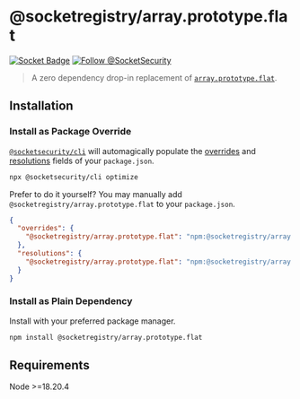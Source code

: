 # @socketregistry/array.prototype.flat

[![Socket Badge](https://socket.dev/api/badge/npm/package/@socketregistry/array.prototype.flat)](https://socket.dev/npm/package/@socketregistry/array.prototype.flat)
[![Follow @SocketSecurity](https://img.shields.io/twitter/follow/SocketSecurity?style=social)](https://twitter.com/SocketSecurity)

> A zero dependency drop-in replacement of
> [`array.prototype.flat`](https://www.npmjs.com/package/array.prototype.flat).

## Installation

### Install as Package Override

[`@socketsecurity/cli`](https://www.npmjs.com/package/@socketsecurity/cli) will
automagically populate the
[overrides](https://docs.npmjs.com/cli/v9/configuring-npm/package-json#overrides)
and [resolutions](https://yarnpkg.com/configuration/manifest#resolutions) fields
of your `package.json`.

```sh
npx @socketsecurity/cli optimize
```

Prefer to do it yourself? You may manually add
`@socketregistry/array.prototype.flat` to your `package.json`.

```json
{
  "overrides": {
    "@socketregistry/array.prototype.flat": "npm:@socketregistry/array.prototype.flat@^1"
  },
  "resolutions": {
    "@socketregistry/array.prototype.flat": "npm:@socketregistry/array.prototype.flat@^1"
  }
}
```

### Install as Plain Dependency

Install with your preferred package manager.

```sh
npm install @socketregistry/array.prototype.flat
```

## Requirements

Node &gt;=18.20.4
